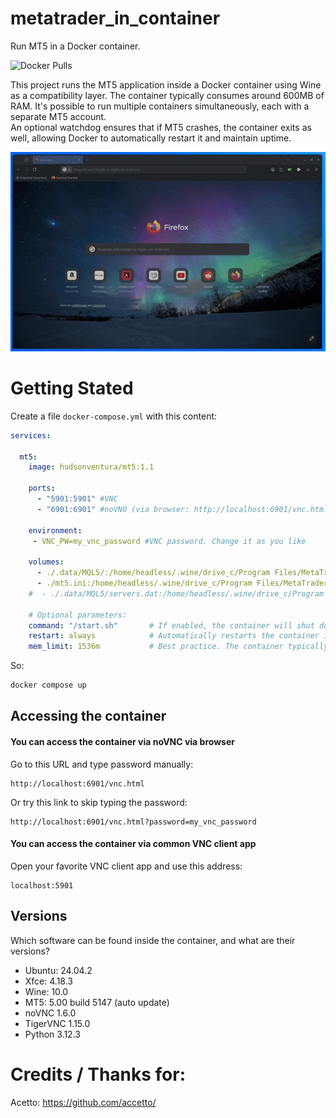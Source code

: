 # metatrader_in_container
Run MT5 in a Docker container.  

![Docker Pulls](https://img.shields.io/docker/pulls/hudsonventura/mt5)


This project runs the MT5 application inside a Docker container using Wine as a compatibility layer. The container typically consumes around 600MB of RAM. It's possible to run multiple containers simultaneously, each with a separate MT5 account.  
An optional watchdog ensures that if MT5 crashes, the container exits as well, allowing Docker to automatically restart it and maintain uptime.





![Descrição opcional](mt5_demo.gif)



# Getting Stated
Create a file `docker-compose.yml` with this content:  
``` yaml
services:

  mt5:
    image: hudsonventura/mt5:1.1

    ports:
      - "5901:5901" #VNC
      - "6901:6901" #noVNO (via browser: http://localhost:6901/vnc.html or http://localhost:6901/vnc.html?password=my_vnc_password)

    environment:
     - VNC_PW=my_vnc_password #VNC password. Change it as you like

    volumes:
      - ./.data/MQL5/:/home/headless/.wine/drive_c/Program Files/MetaTrader 5/MQL5/
      - ./mt5.ini:/home/headless/.wine/drive_c/Program Files/MetaTrader 5/mt5.ini
    #  - ./.data/MQL5/servers.dat:/home/headless/.wine/drive_c/Program Files/MetaTrader 5/Config/servers.dat # Uncomment if you ar using a non listed broker
      
    # Optional parameters:
    command: "/start.sh"       # If enabled, the container will shut down when MT5 is closed
    restart: always            # Automatically restarts the container if it stops
    mem_limit: 1536m           # Best practice. The container typically uses around 600MB
```

So:
``` bash
docker compose up
```

## Accessing the container

#### You can access the container via noVNC via browser
Go to this URL and type password manually:
```
http://localhost:6901/vnc.html
```

Or try this link to skip typing the password:
```
http://localhost:6901/vnc.html?password=my_vnc_password
```
#### You can access the container via common VNC client app
Open your favorite VNC client app and use this address:
```
localhost:5901
```



## Versions
Which software can be found inside the container, and what are their versions?  
 - Ubuntu: 24.04.2  
 - Xfce: 4.18.3  
 - Wine: 10.0  
 - MT5: 5.00 build 5147 (auto update)
 - noVNC 1.6.0  
 - TigerVNC 1.15.0  
 - Python 3.12.3  





# Credits / Thanks for:
Acetto: https://github.com/accetto/